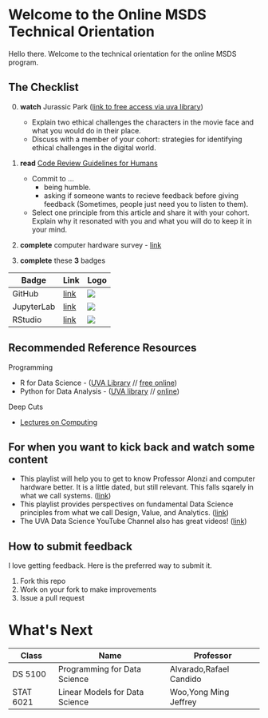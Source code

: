 # Welcome to the Online MSDS Technical Orientation
Hello there. Welcome to the technical orientation for the online MSDS program.

## The Checklist
0. **watch** Jurassic Park ([link to free access via uva library](https://digitalcampus-swankmp-net.proxy1.library.virginia.edu/uva296909/play/bafece83e07de665?referrer=marc))

    * Explain two ethical challenges the characters in the movie face and what you would do in their place.
    * Discuss with a member of your cohort: strategies for identifying ethical challenges in the digital world.
1. **read** [Code Review Guidelines for Humans](https://phauer.com/2018/code-review-guidelines/)

    * Commit to ...
      * being humble.
      * asking if someone wants to recieve feedback before giving feedback (Sometimes, people just need you to listen to them).
    * Select one principle from this article and share it with your cohort. Explain why it resonated with you and what you will do to keep it in your mind.

2. **complete** computer hardware survey - [link](https://forms.gle/RL3JY8m4RRjWesRL8)

3. **complete** these **3** badges
 
| Badge | Link | Logo |
|-------|------|------|
|GitHub |[link](https://github.com/UVADS/orientation-technical/blob/main/badges/github.md)|![](https://github.com/UVADS/orientation-technical/blob/main/content/images/github-badge.png)|
|JupyterLab|[link](https://github.com/UVADS/orientation-technical/blob/main/badges/jupyter.md)|![](https://github.com/UVADS/orientation-technical/blob/main/content/images/jupyter-token.png)|
|RStudio|[link](https://github.com/UVADS/orientation-technical/blob/main/badges/RStudio.md)|![](https://github.com/UVADS/orientation-technical/blob/main/content/images/rstudio-token.png)|


## Recommended Reference Resources
Programming
* R for Data Science - ([UVA Library](https://learning.oreilly.com/library/view/r-for-data/9781491910382/?ar) // [free online](https://r4ds.had.co.nz/))
* Python for Data Analysis - ([UVA library](https://learning.oreilly.com/library/view/python-for-data/9781491957653/?ar) // [online](https://wesmckinney.com/pages/book.html))

Deep Cuts
* [Lectures on Computing](http://galileo.phys.virginia.edu/compfac/courses/)

## For when you want to kick back and watch some content
* This playlist will help you to get to know Professor Alonzi and computer hardware better. It is a little dated, but still relevant. This falls sqarely in what we call systems. ([link](https://www.youtube.com/watch?v=X1ZfpZ3HSwI&list=TLGGK2JILVWuD64yNjA2MjAyMw&index=1))
* This playlist provides perspectives on fundamental Data Science principles from what we call Design, Value, and Analytics. ([link](https://www.youtube.com/watch?v=Sm5xF-UYgdg&list=PLc0No4e8MMEPagWbHNrEIXx6nuWg7xFdq))
* The UVA Data Science YouTube Channel also has great videos! ([link](https://www.youtube.com/watch?v=m0t9SVI4We4))


## How to submit feedback
I love getting feedback. Here is the preferred way to submit it.
1. Fork this repo
2. Work on your fork to make improvements
3. Issue a pull request

# What's Next
| Class | Name  | Professor |
|-------|-------|-----------|
|  DS 5100   |Programming for Data Science | Alvarado,Rafael Candido   |
|   STAT 6021   | Linear Models for Data Science | Woo,Yong Ming Jeffrey |
